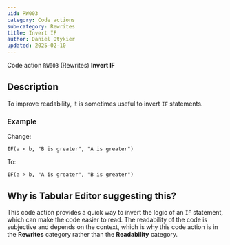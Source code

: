 ```yaml
---
uid: RW003
category: Code actions
sub-category: Rewrites
title: Invert IF
author: Daniel Otykier
updated: 2025-02-10
---
```


Code action `RW003` (Rewrites) **Invert IF**

## Description

To improve readability, it is sometimes useful to invert `IF` statements.

### Example

Change:
```dax
IF(a < b, "B is greater", "A is greater")
```

To:
```dax
IF(a > b, "A is greater", "B is greater")
```

## Why is Tabular Editor suggesting this?

This code action provides a quick way to invert the logic of an `IF` statement, which can make the code easier to read. The readability of the code is subjective and depends on the context, which is why this code action is in the **Rewrites** category rather than the **Readability** category.